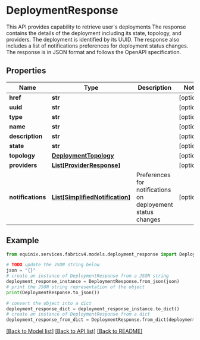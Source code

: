 # DeploymentResponse

This API provides capability to retrieve user's deployments The response contains the details of the deployment including its state, topology, and providers. The deployment is identified by its UUID. The response also includes a list of notifications preferences for deployment status changes.     The response is in JSON format and follows the OpenAPI specification. 

## Properties

Name | Type | Description | Notes
------------ | ------------- | ------------- | -------------
**href** | **str** |  | [optional] 
**uuid** | **str** |  | [optional] 
**type** | **str** |  | [optional] 
**name** | **str** |  | [optional] 
**description** | **str** |  | [optional] 
**state** | **str** |  | [optional] 
**topology** | [**DeploymentTopology**](DeploymentTopology.md) |  | [optional] 
**providers** | [**List[ProviderResponse]**](ProviderResponse.md) |  | [optional] 
**notifications** | [**List[SimplifiedNotification]**](SimplifiedNotification.md) | Preferences for notifications on deployement status changes | [optional] 

## Example

```python
from equinix.services.fabricv4.models.deployment_response import DeploymentResponse

# TODO update the JSON string below
json = "{}"
# create an instance of DeploymentResponse from a JSON string
deployment_response_instance = DeploymentResponse.from_json(json)
# print the JSON string representation of the object
print(DeploymentResponse.to_json())

# convert the object into a dict
deployment_response_dict = deployment_response_instance.to_dict()
# create an instance of DeploymentResponse from a dict
deployment_response_from_dict = DeploymentResponse.from_dict(deployment_response_dict)
```
[[Back to Model list]](../README.md#documentation-for-models) [[Back to API list]](../README.md#documentation-for-api-endpoints) [[Back to README]](../README.md)


